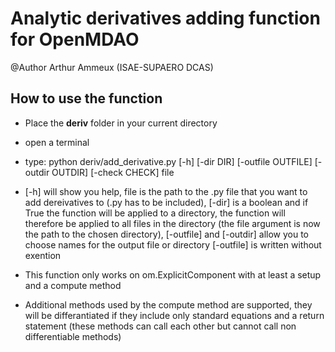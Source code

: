 # Analytic derivatives adding function for OpenMDAO

@Author Arthur Ammeux (ISAE-SUPAERO DCAS)

## How to use the function

- Place the __deriv__ folder in your current directory

- open a terminal

- type: python deriv/add_derivative.py [-h] [-dir DIR] [-outfile OUTFILE] [-outdir OUTDIR] [-check CHECK] file

- [-h] will show you help, file is the path to the .py file that you want to add dereivatives to (.py has to be included), [-dir] is a boolean and if True the function will be applied to a directory, the function will therefore be applied to all files in the directory (the file argument is now the path to the chosen directory), [-outfile] and [-outdir] allow you to choose names for the output file or directory [-outfile] is written without exention

- This function only works on om.ExplicitComponent with at least a setup and a compute method

- Additional methods used by the compute method are supported, they will be differantiated if they include only standard equations and a return statement (these methods can call each other but cannot call non differentiable methods)
